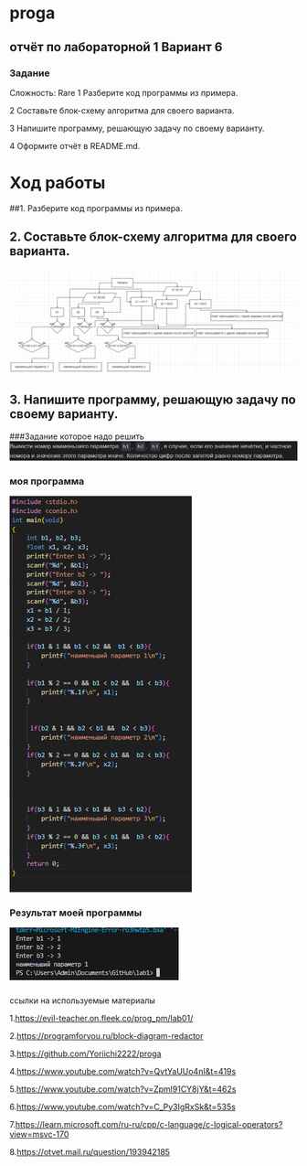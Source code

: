 # proga
## отчёт по лабораторной 1 Вариант 6
### Задание
Сложность:
Rare
1 Разберите код программы из примера.

2 Составьте блок-схему алгоритма для своего варианта.

3 Напишите программу, решающую задачу по своему варианту.

4 Оформите отчёт в README.md. 

# Ход работы
##1. Разберите код программы из примера.


## 2. Составьте блок-схему алгоритма для своего варианта.
![Alt text](image-1.png)

## 3. Напишите программу, решающую задачу по своему варианту.
###Задание которое надо решить![Alt text](image-4.png)
### моя программа
![Alt text](image-6.png)
### Результат моей программы
![Alt text](image-2.png)

#####
ссылки на используемые материалы

1.https://evil-teacher.on.fleek.co/prog_pm/lab01/

2.https://programforyou.ru/block-diagram-redactor

3.https://github.com/Yoriichi2222/proga

4.https://www.youtube.com/watch?v=QvtYaUUo4nI&t=419s

5.https://www.youtube.com/watch?v=Zpml91CY8jY&t=462s

6.https://www.youtube.com/watch?v=C_Py3IgRxSk&t=535s

7.https://learn.microsoft.com/ru-ru/cpp/c-language/c-logical-operators?view=msvc-170

8.https://otvet.mail.ru/question/193942185
